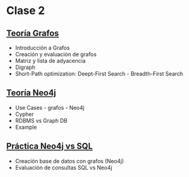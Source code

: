 # Clase 2

## [Teoría Grafos](teoria/grafos.pdf)

* Introducción a Grafos
* Creación y evaluación de grafos
* Matriz y lista de adyacencia
* Digraph
* Short-Path optimization: Deept-First Search - Breadth-First Search

## [Teoría Neo4j](teoria/neo4j.pdf)

* Use Cases - grafos - Neo4j
* Cypher
* RDBMS vs Graph DB
* Example

## [Práctica Neo4j vs SQL](teoria/neo4j_sql.ipynb)

* Creación base de datos con grafos (Neo4j)
* Evaluación de consultas SQL vs Neo4j